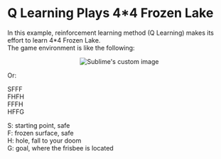# Q Learning Plays 4*4 Frozen Lake 

In this example, reinforcement learning method (Q Learning) makes its effort to learn 4*4 Frozen Lake.  
The game environment is like the following:

<p align="center">
  <img src="https://github.com/hamedmkazemi/QLearning_FrozenLake_1/blob/main/images/FrozenLake.png" alt="Sublime's custom image"/>
</p>

Or:

SFFF  
FHFH  
FFFH  
HFFG  

S: starting point, safe  
F: frozen surface, safe  
H: hole, fall to your doom  
G: goal, where the frisbee is located  

